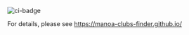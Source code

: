 ![ci-badge](https://github.com/ics-software-engineering/meteor-application-template-react/workflows/ci-meteor-application-template-react/badge.svg)

For details, please see https://manoa-clubs-finder.github.io/
